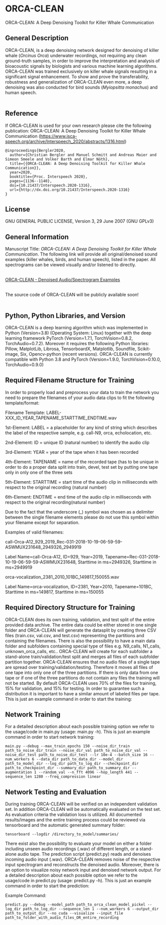 # ORCA-CLEAN
ORCA-CLEAN: A Deep Denoising Toolkit for Killer Whale Communication

## General Description
ORCA-CLEAN, is a deep denoising network designed for denoising of killer whale (<em>Orcinus Orca</em>) underwater recordings, not requiring any clean ground-truth samples, in order to improve the interpretation and analysis of bioacoustic signals by biologists and various machine learning algorithms.<br>ORCA-CLEAN was trained exclusively on killer whale signals resulting in a significant signal enhancement.  To show and prove the transferability, robustness and generalization of ORCA-CLEAN even more, a deep denoising was also conducted for bird sounds (<em>Myiopsitta monachus</em>) and human speech.<br><br>

## Reference
If ORCA-CLEAN is used for your own research please cite the following publication: ORCA-CLEAN: A Deep Denoising Toolkit for Killer Whale Communication (https://www.isca-speech.org/archive/Interspeech_2020/abstracts/1316.html)

```
@inproceedings{Bergler2020,
  author={Christian Bergler and Manuel Schmitt and Andreas Maier and Simeon Smeele and Volker Barth and Elmar Nöth},
  title={{ORCA-CLEAN: A Deep Denoising Toolkit for Killer Whale Communication}},
  year=2020,
  booktitle={Proc. Interspeech 2020},
  pages={1136--1140},
  doi={10.21437/Interspeech.2020-1316},
  url={http://dx.doi.org/10.21437/Interspeech.2020-1316}
}
```

## License
GNU GENERAL PUBLIC LICENSE, Version 3, 29 June 2007 (GNU GPLv3)

## General Information
Manuscript Title: <em>ORCA-CLEAN: A Deep Denoising Toolkit for Killer Whale Communication</em>. The following link will provide all original/denoised sound examples (killer whales, birds, and human speech), listed in the paper. All spectrograms can be viewed visually and/or listened to directly.

<br>[ORCA-CLEAN - Denoised Audio/Spectrogram Examples](https://christianbergler.github.io/ORCA-CLEAN/)<br><br>

The source code of ORCA-CLEAN will be publicly available soon!<br><br>

## Python, Python Libraries, and Version
ORCA-CLEAN is a deep learning algorithm which was implemented in Python (Version=3.8) (Operating System: Linux) together with the deep learning framework PyTorch (Version=1.7.1, TorchVision=0.8.2, TorchAudio=0.7.2). Moreover it requires the following Python libraries: Pillow, MatplotLib, Librosa, TensorboardX, Matplotlib, Soundfile, Scikit-image, Six, Opencv-python (recent versions). ORCA-CLEAN is currently compatible with Python 3.8 and PyTorch (Version=1.9.0, TorchVision=0.10.0, TorchAudio=0.9.0)

## Required Filename Structure for Training
In order to properly load and preprocess your data to train the network you need to prepare the filenames of your audio data clips to fit the following template/format:

Filename Template: LABEL-XXX_ID_YEAR_TAPENAME_STARTTIME_ENDTIME.wav

1st-Element: LABEL = a placeholder for any kind of string which describes the label of the respective sample, e.g. call-N9, orca, echolocation, etc.

2nd-Element: ID = unique ID (natural number) to identify the audio clip

3rd-Element: YEAR = year of the tape when it has been recorded

4th-Element: TAPENAME = name of the recorded tape (has to be unique in order to do a proper data split into train, devel, test set by putting one tape only in only one of the three sets

5th-Element: STARTTIME = start time of the audio clip in milliseconds with respect to the original recording (natural number)

6th-Element: ENDTIME = end time of the audio clip in milliseconds with respect to the original recording(natural number)

Due to the fact that the underscore (_) symbol was chosen as a delimiter between the single filename elements please do not use this symbol within your filename except for separation.

Examples of valid filenames:

call-Orca-A12_929_2019_Rec-031-2018-10-19-06-59-59-ASWMUX231648_2949326_2949919

Label Name=call-Orca-A12, ID=929, Year=2019, Tapename=Rec-031-2018-10-19-06-59-59-ASWMUX231648, Starttime in ms=2949326, Starttime in ms=2949919

orca-vocalization_2381_2010_101BC_149817_150055.wav

Label Name=orca-vocalization, ID=2381, Year=2010, Tapename=101BC, Starttime in ms=149817, Starttime in ms=150055

## Required Directory Structure for Training
ORCA-CLEAN does its own training, validation, and test split of the entire provided data archive. The entire data could be either stored in one single folder and ORCA-CLEAN will generate the datasplit by creating three CSV files (train.csv, val.csv, and test.csv) representing the partitions and containing the filenames. There is also the possibility to have a main data folder and subfolders containing special type of files e.g. N9_calls, N1_calls, unknown_orca_calls, etc.. ORCA-CLEAN will create for each subfolder a stand-alone train/validation/test split and merges all files of each subfolder partition together. ORCA-CLEAN ensures that no audio files of a single tape are spread over training/validation/testing. Therefore it moves all files of one tape into only one of the three partitions. If there is only data from one tape or if one of the three partitions do not contain any files the training will not be started. By default ORCA-CLEAN uses 70% of the files for training, 15% for validation, and 15% for testing. In order to guarantee such a distribution it is important to have a similar amount of labeled files per tape. This is just an example command in order to start the training:

## Network Training
For a detailed description about each possible training option we refer to the usage/code in main.py (usage: main.py -h). This is just an example command in order to start network training:

```main.py --debug --max_train_epochs 150 --noise_dir_train path_to_noise_dir_train --noise_dir_val path_to_noise_dir_val --noise_dir_test path_to_noise_dir_test --lr 10e-4 --batch_size 16 --num_workers 6 --data_dir path_to_data_dir --model_dir path_to_model_dir --log_dir path_to_log_dir --checkpoint_dir path_to_checkpoint_dir --summary_dir path_to_summary_dir --augmentation 1 --random_val --n_fft 4096 --hop_length 441 --sequence_len 1280 --freq_compression linear```

## Network Testing and Evaluation
During training ORCA-CLEAN will be verified on an independent validation set. In addition ORCA-CLEAN will be automatically evaluated on the test set. As evaluation criteria the validation loss is utilized. All documented results/images and the entire training process could be reviewed via tensorboard and the automatic generated summary folder:

```tensorboard --logdir /directory_to_model/summaries/```

There exist also the possibility to evaluate your model on either a folder including unseen audio recordings (.wav) of different length, or a stand-alone audio tape. The prediction script (predict.py) reads and denoises incoming audio input (.wav). ORCA-CLEAN removes noise of the respective input spectrogram and reconstructs the denoised audio. Moreover, there is an option to visualize noisy network input and denoised network output. For a detailed description about each possible option we refer to the usage/code in predict.py (usage: predict.py -h). This is just an example command in order to start the prediction:

Example Command:

```predict.py --debug --model_path path_to_orca_clean_model_pickel --log_dir path_to_log_dir --sequence_len 1 --num_workers 6 --output_dir path_to_output_dir --no_cuda --visualize --input_file path_to_folder_with_audio_files_OR_entire_recording```